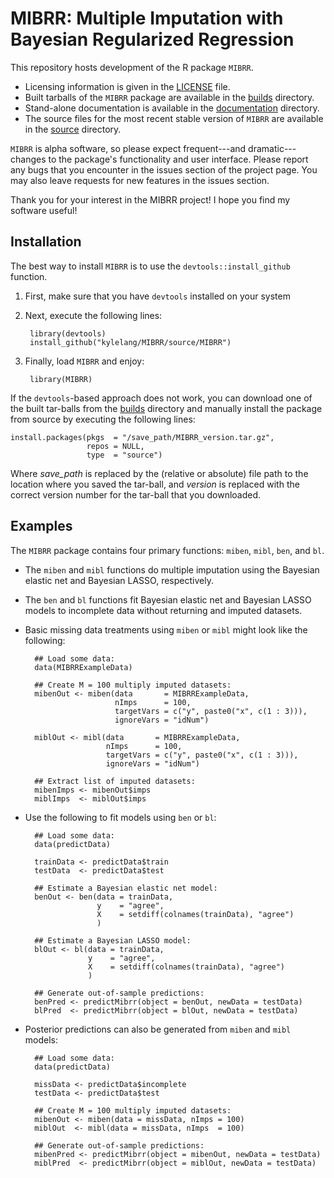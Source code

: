 # MIBRR: Multiple Imputation with Bayesian Regularized Regression
This repository hosts development of the R package `MIBRR`.

- Licensing information is given in the [LICENSE][] file.
- Built tarballs of the `MIBRR` package are available in the [builds][] 
  directory.
- Stand-alone documentation is available in the [documentation][docs] directory.
- The source files for the most recent stable version of `MIBRR` are available 
  in the [source][src] directory.

`MIBRR` is alpha software, so please expect frequent---and dramatic---changes to 
the package's functionality and user interface. Please report any bugs that you 
encounter in the issues section of the project page. You may also leave requests 
for new features in the issues section.

Thank you for your interest in the MIBRR project! I hope you find my software
useful!

## Installation
The best way to install `MIBRR` is to use the `devtools::install_github` 
function.

1. First, make sure that you have `devtools` installed on your system
2. Next, execute the following lines:

		library(devtools)
		install_github("kylelang/MIBRR/source/MIBRR")
    
3. Finally, load `MIBRR` and enjoy:

		library(MIBRR)

If the `devtools`-based approach does not work, you can download one of the
built tar-balls from the [builds][] directory and manually install the package
from source by executing the following lines:

	install.packages(pkgs  = "/save_path/MIBRR_version.tar.gz",
	                 repos = NULL,
                     type  = "source")

Where *save_path* is replaced by the (relative or absolute) file path to the
location where you saved the tar-ball, and *version* is replaced with the correct
version number for the tar-ball that you downloaded.

## Examples

The `MIBRR` package contains four primary functions: `miben`, `mibl`, `ben`, and 
`bl`. 

- The `miben` and `mibl` functions do multiple imputation using the Bayesian 
  elastic net and Bayesian LASSO, respectively. 
- The `ben` and `bl` functions fit Bayesian elastic net and Bayesian LASSO
  models to incomplete data without returning and imputed datasets.
- Basic missing data treatments using `miben` or `mibl` might look like the 
  following:

		## Load some data:
		data(MIBRRExampleData)

		## Create M = 100 multiply imputed datasets:
		mibenOut <- miben(data       = MIBRRExampleData,
                          nImps      = 100,
                          targetVars = c("y", paste0("x", c(1 : 3))),
                          ignoreVars = "idNum")
			  
		miblOut <- mibl(data       = MIBRRExampleData,
                        nImps      = 100,
                        targetVars = c("y", paste0("x", c(1 : 3))),
                        ignoreVars = "idNum")
				
		## Extract list of imputed datasets:
		mibenImps <- mibenOut$imps
		miblImps  <- miblOut$imps
		
- Use the following to fit models using `ben` or `bl`:

		## Load some data:
		data(predictData)

		trainData <- predictData$train
		testData  <- predictData$test
		
		## Estimate a Bayesian elastic net model:
		benOut <- ben(data = trainData,
                      y    = "agree",
                      X    = setdiff(colnames(trainData), "agree")
                      )
		   
		## Estimate a Bayesian LASSO model:
		blOut <- bl(data = trainData,
                    y    = "agree",
                    X    = setdiff(colnames(trainData), "agree")
                    )

		## Generate out-of-sample predictions:
	    benPred <- predictMibrr(object = benOut, newData = testData)
		blPred  <- predictMibrr(object = blOut, newData = testData)
		
- Posterior predictions can also be generated from `miben` and `mibl` models:

		## Load some data:
		data(predictData)

		missData <- predictData$incomplete
		testData <- predictData$test
		
		## Create M = 100 multiply imputed datasets:
		mibenOut <- miben(data = missData, nImps = 100)
		miblOut  <- mibl(data = missData, nImps  = 100)
		
		## Generate out-of-sample predictions:
	    mibenPred <- predictMibrr(object = mibenOut, newData = testData)
		miblPred  <- predictMibrr(object = miblOut, newData = testData)
		
		
[builds]:  https://github.com/kylelang/MIBRR/tree/master/builds/
[docs]:    https://github.com/kylelang/MIBRR/tree/master/documentation/
[src]:     https://github.com/kylelang/MIBRR/tree/master/source/MIBRR
[LICENSE]: https://github.com/kylelang/MIBRR/blob/master/LICENSE
